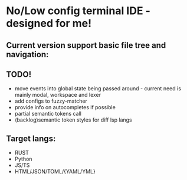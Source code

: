 # No/Low config terminal IDE - designed for me!

## Current version support basic file tree and navigation:
## TODO!
* move events into global state being passed around - current need is mainly modal, workspace and lexer
* add configs to fuzzy-matcher
* provide info on autocompletes if possible
* partial semantic tokens call
* (backlog)semantic token styles for diff lsp langs

## Target langs:
* RUST
* Python
* JS/TS
* HTML/JSON/TOML/{YAML/YML}